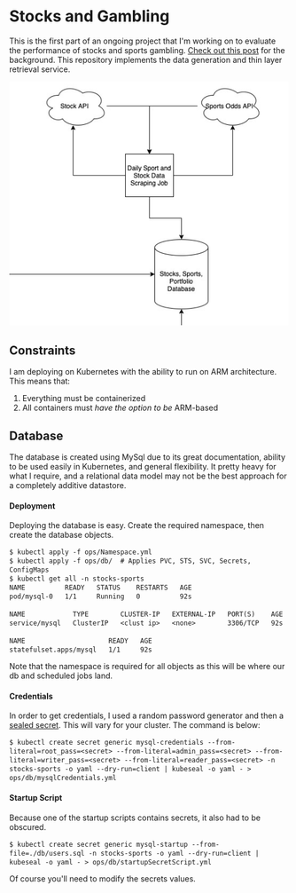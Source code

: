 # Stocks and Gambling

This is the first part of an ongoing project that I'm working on to evaluate the performance of stocks and sports gambling.   [Check out this post](https://loganballard.com/index.php/2021/06/10/stocks-vs-sports-0-inception/) for the background.  This repository implements the data generation and thin layer retrieval service.

![Component Design](./imgs/db-service-design.png "Component Design") 

## Constraints

I am deploying on Kubernetes with the ability to run on ARM architecture.  This means that:
1. Everything must be containerized
2. All containers must _have the option to be_ ARM-based

## Database

The database is created using MySql due to its great documentation, ability to be used easily in Kubernetes, and general flexibility.  It pretty heavy for what I require, and a relational data model may not be the best approach for a completely additive datastore.

#### Deployment

Deploying the database is easy.  Create the required namespace, then create the database objects.

```shell
$ kubectl apply -f ops/Namespace.yml
$ kubectl apply -f ops/db/  # Applies PVC, STS, SVC, Secrets, ConfigMaps
$ kubectl get all -n stocks-sports
NAME          READY   STATUS    RESTARTS   AGE
pod/mysql-0   1/1     Running   0          92s

NAME            TYPE        CLUSTER-IP   EXTERNAL-IP   PORT(S)    AGE
service/mysql   ClusterIP   <clust ip>   <none>        3306/TCP   92s

NAME                     READY   AGE
statefulset.apps/mysql   1/1     92s
```

Note that the namespace is required for all objects as this will be where our db and scheduled jobs land.

#### Credentials

In order to get credentials, I used a random password generator and then a [sealed secret](https://github.com/bitnami-labs/sealed-secrets).  This will vary for your cluster.  The command is below:

```shell
$ kubectl create secret generic mysql-credentials --from-literal=root_pass=<secret> --from-literal=admin_pass=<secret> --from-literal=writer_pass=<secret> --from-literal=reader_pass=<secret> -n stocks-sports -o yaml --dry-run=client | kubeseal -o yaml - > ops/db/mysqlCredentials.yml
```

#### Startup Script

Because one of the startup scripts contains secrets, it also had to be obscured.

```shell
$ kubectl create secret generic mysql-startup --from-file=./db/users.sql -n stocks-sports -o yaml --dry-run=client | kubeseal -o yaml - > ops/db/startupSecretScript.yml
```

Of course you'll need to modify the secrets values.

